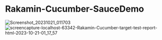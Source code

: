 # Rakamin-Cucumber-SauceDemo
![Screenshot_20231021_011703](https://github.com/gunturmisbahsedjati/Rakamin-Cucumber-SauceDemo/assets/22519059/9d37fd53-f0ac-4897-bc89-0043e0e9686c)
![screencapture-localhost-63342-Rakamin-Cucumber-target-test-report-html-2023-10-21-01_17_57](https://github.com/gunturmisbahsedjati/Rakamin-Cucumber-SauceDemo/assets/22519059/2ae063cc-4b72-4322-b9ac-8c962f2ca118)
